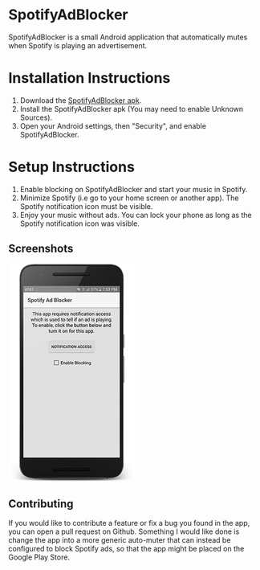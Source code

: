 # SpotifyAdBlocker
SpotifyAdBlocker is a small Android application that automatically mutes when Spotify is playing an advertisement.

# Installation Instructions
1. Download the [SpotifyAdBlocker apk](https://github.com/camgaertner/SpotifyAdBlocker/raw/master/app/SpotifyAdBlocker.apk). 
2. Install the SpotifyAdBlocker apk (You may need to enable Unknown Sources).
3. Open your Android settings, then "Security", and enable SpotifyAdBlocker.

# Setup Instructions
1. Enable blocking on SpotifyAdBlocker and start your music in Spotify.
2. Minimize Spotify (i.e go to your home screen or another app). The Spotify notification icon must be visible.
3. Enjoy your music without ads. You can lock your phone as long as the Spotify notification icon was visible.

## Screenshots
![Screenshots](/Screenshots/HomeScreen_Device.png)

## Contributing
If you would like to contribute a feature or fix a bug you found in the app, you can open a pull request on Github. Something I would like done is change the app into a more generic auto-muter that can instead be configured to block Spotify ads, so that the app might be placed on the Google Play Store.
